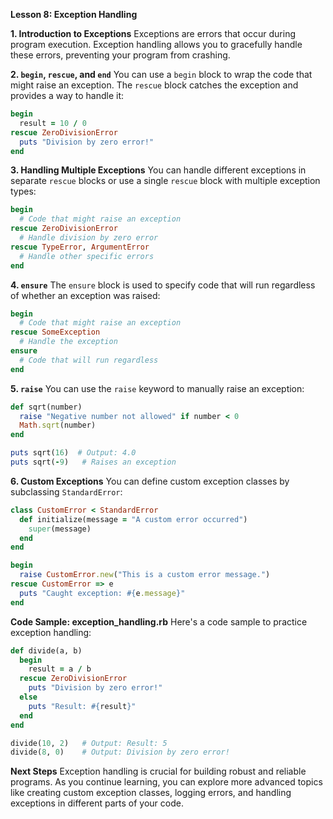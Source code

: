 **Lesson 8: Exception Handling**

**1. Introduction to Exceptions**
Exceptions are errors that occur during program execution. Exception handling allows you to gracefully handle these errors, preventing your program from crashing.

**2. `begin`, `rescue`, and `end`**
You can use a `begin` block to wrap the code that might raise an exception. The `rescue` block catches the exception and provides a way to handle it:

```ruby
begin
  result = 10 / 0
rescue ZeroDivisionError
  puts "Division by zero error!"
end
```

**3. Handling Multiple Exceptions**
You can handle different exceptions in separate `rescue` blocks or use a single `rescue` block with multiple exception types:

```ruby
begin
  # Code that might raise an exception
rescue ZeroDivisionError
  # Handle division by zero error
rescue TypeError, ArgumentError
  # Handle other specific errors
end
```

**4. `ensure`**
The `ensure` block is used to specify code that will run regardless of whether an exception was raised:

```ruby
begin
  # Code that might raise an exception
rescue SomeException
  # Handle the exception
ensure
  # Code that will run regardless
end
```

**5. `raise`**
You can use the `raise` keyword to manually raise an exception:

```ruby
def sqrt(number)
  raise "Negative number not allowed" if number < 0
  Math.sqrt(number)
end

puts sqrt(16)  # Output: 4.0
puts sqrt(-9)   # Raises an exception
```

**6. Custom Exceptions**
You can define custom exception classes by subclassing `StandardError`:

```ruby
class CustomError < StandardError
  def initialize(message = "A custom error occurred")
    super(message)
  end
end

begin
  raise CustomError.new("This is a custom error message.")
rescue CustomError => e
  puts "Caught exception: #{e.message}"
end
```

**Code Sample: exception_handling.rb**
Here's a code sample to practice exception handling:

```ruby
def divide(a, b)
  begin
    result = a / b
  rescue ZeroDivisionError
    puts "Division by zero error!"
  else
    puts "Result: #{result}"
  end
end

divide(10, 2)   # Output: Result: 5
divide(8, 0)    # Output: Division by zero error!
```

**Next Steps**
Exception handling is crucial for building robust and reliable programs. As you continue learning, you can explore more advanced topics like creating custom exception classes, logging errors, and handling exceptions in different parts of your code.
